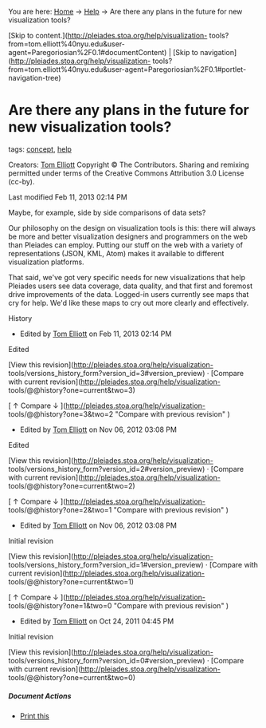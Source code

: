 You are here: [Home](http://pleiades.stoa.org/home) →
[Help](http://pleiades.stoa.org/help) →  Are there any plans in the future for
new visualization tools?

[Skip to content.](http://pleiades.stoa.org/help/visualization-
tools?from=tom.elliott%40nyu.edu&user-
agent=Paregoriosian%2F0.1#documentContent) | [Skip to
navigation](http://pleiades.stoa.org/help/visualization-
tools?from=tom.elliott%40nyu.edu&user-agent=Paregoriosian%2F0.1#portlet-
navigation-tree)

#  Are there any plans in the future for new visualization tools?

tags:  [concept](http://pleiades.stoa.org/search?Subject%3Alist=concept),
[help](http://pleiades.stoa.org/search?Subject%3Alist=help)

Creators: [Tom Elliott](/author/thomase) Copyright © The Contributors. Sharing
and remixing permitted under terms of the Creative Commons Attribution 3.0
License (cc-by).

Last modified  Feb 11, 2013 02:14 PM

Maybe, for example, side by side comparisons of data sets?

Our philosophy on the design on visualization tools is this: there will always
be more and better visualization designers and programmers on the web than
Pleiades can employ. Putting our stuff on the web with a variety of
representations (JSON, KML, Atom) makes it available to different
visualization platforms.  
  
That said, we've got very specific needs for new visualizations that help
Pleiades users see data coverage, data quality, and that first and foremost
drive improvements of the data. Logged-in users currently see maps that cry
for help. We'd like these maps to cry out more clearly and effectively.

History

    

  * Edited by [Tom Elliott](http://pleiades.stoa.org/author/thomase) on Feb 11, 2013 02:14 PM 

Edited

[View this revision](http://pleiades.stoa.org/help/visualization-
tools/versions_history_form?version_id=3#version_preview) · [Compare with
current revision](http://pleiades.stoa.org/help/visualization-
tools/@@history?one=current&two=3)

[ ↑ Compare ↓ ](http://pleiades.stoa.org/help/visualization-
tools/@@history?one=3&two=2 "Compare with previous revision" )

  * Edited by [Tom Elliott](http://pleiades.stoa.org/author/thomase) on Nov 06, 2012 03:08 PM 

Edited

[View this revision](http://pleiades.stoa.org/help/visualization-
tools/versions_history_form?version_id=2#version_preview) · [Compare with
current revision](http://pleiades.stoa.org/help/visualization-
tools/@@history?one=current&two=2)

[ ↑ Compare ↓ ](http://pleiades.stoa.org/help/visualization-
tools/@@history?one=2&two=1 "Compare with previous revision" )

  * Edited by [Tom Elliott](http://pleiades.stoa.org/author/thomase) on Nov 06, 2012 03:08 PM 

Initial revision

[View this revision](http://pleiades.stoa.org/help/visualization-
tools/versions_history_form?version_id=1#version_preview) · [Compare with
current revision](http://pleiades.stoa.org/help/visualization-
tools/@@history?one=current&two=1)

[ ↑ Compare ↓ ](http://pleiades.stoa.org/help/visualization-
tools/@@history?one=1&two=0 "Compare with previous revision" )

  * Edited by [Tom Elliott](http://pleiades.stoa.org/author/thomase) on Oct 24, 2011 04:45 PM 

Initial revision

[View this revision](http://pleiades.stoa.org/help/visualization-
tools/versions_history_form?version_id=0#version_preview) · [Compare with
current revision](http://pleiades.stoa.org/help/visualization-
tools/@@history?one=current&two=0)

##### Document Actions

  * [Print this](javascript:this.print\(\); "" )

